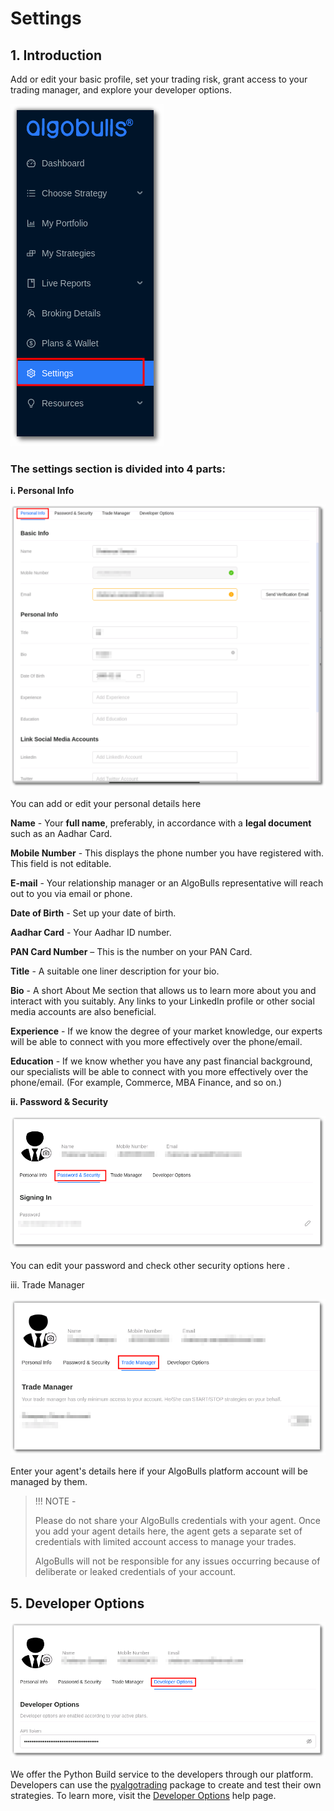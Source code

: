 # Settings

## 1. Introduction

Add or edit your basic profile, set your trading risk, grant access to your trading manager, and explore your developer options.

![Settings](imgs/settings1.png)

### The settings section is divided into 4 parts: 

**i. Personal Info**

![Settings](imgs/settings2.png)

You can add or edit your personal details here 

**Name** - Your **full name**, preferably, in accordance with a **legal document** such as an Aadhar Card.

**Mobile Number** - This displays the phone number you have registered with. This field is not editable.

**E-mail** - Your relationship manager or an AlgoBulls representative will reach out to you via email or phone.
     
**Date of Birth** - Set up your date of birth.
    
**Aadhar Card** - Your Aadhar ID number.
    
**PAN Card Number** – This is the number on your PAN Card. 
    
**Title** - A suitable one liner description for your bio.
    
**Bio** - A short About Me section that allows us to learn more about you and interact with you suitably. Any links to your LinkedIn profile or other social media accounts are also beneficial.
    
**Experience** - If we know the degree of your market knowledge, our experts will be able to connect with you more effectively over the phone/email.
    
**Education** - If we know whether you have any past financial background, our specialists will be able to connect with you more effectively over the phone/email. (For example, Commerce, MBA Finance, and so on.)

**ii. Password & Security**

![Settings](imgs/settings3.png)

You can edit your password and check other security options here .


iii. Trade Manager

![Settings](imgs/settings4.png)

Enter your agent's details here if your AlgoBulls platform account will be managed by them.

>!!! NOTE - 
>
>Please do not share your AlgoBulls credentials with your agent. Once you add your agent details here, the agent gets a separate set of credentials with limited account access to manage your trades.
>    
>AlgoBulls will not be responsible for any issues occurring because of deliberate or leaked credentials of your account.

## 5. Developer Options

![Settings](imgs/settings5.png)

We offer the Python Build service to the developers through our platform. Developers can use the [pyalgotrading](https://github.com/algobulls/pyalgotrading/)  package to create and test their own strategies. To learn more, visit the [Developer Options](../developers.md) help page.
